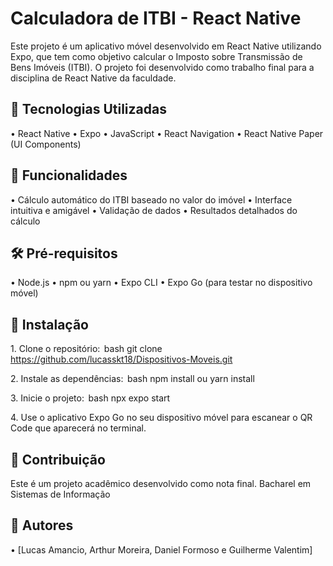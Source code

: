 # Calculadora de ITBI - React Native

Este projeto é um aplicativo móvel desenvolvido em React Native utilizando Expo, que tem como objetivo calcular o Imposto sobre Transmissão de Bens Imóveis (ITBI). O projeto foi desenvolvido como trabalho final para a disciplina de React Native da faculdade.

## 🚀 Tecnologias Utilizadas

•⁠  ⁠React Native
•⁠  ⁠Expo
•⁠  ⁠JavaScript
•⁠  ⁠React Navigation
•⁠  ⁠React Native Paper (UI Components)

## 📱 Funcionalidades

•⁠  ⁠Cálculo automático do ITBI baseado no valor do imóvel
•⁠  ⁠Interface intuitiva e amigável
•⁠  ⁠Validação de dados
•⁠  ⁠Resultados detalhados do cálculo

## 🛠️ Pré-requisitos

•⁠  ⁠Node.js
•⁠  ⁠npm ou yarn
•⁠  ⁠Expo CLI
•⁠  ⁠Expo Go (para testar no dispositivo móvel)

## 🔧 Instalação

1.⁠ ⁠Clone o repositório:
⁠ bash
git clone https://github.com/lucasskt18/Dispositivos-Moveis.git
 ⁠

2.⁠ ⁠Instale as dependências:
⁠ bash
npm install
ou
yarn install
 ⁠
 
3.⁠ ⁠Inicie o projeto:
⁠ bash
npx expo start
 ⁠

4.⁠ ⁠Use o aplicativo Expo Go no seu dispositivo móvel para escanear o QR Code que aparecerá no terminal.

## 🤝 Contribuição

Este é um projeto acadêmico desenvolvido como nota final. Bacharel em Sistemas de Informação


## 👥 Autores

•⁠  ⁠[Lucas Amancio, Arthur Moreira, Daniel Formoso e Guilherme Valentim]

